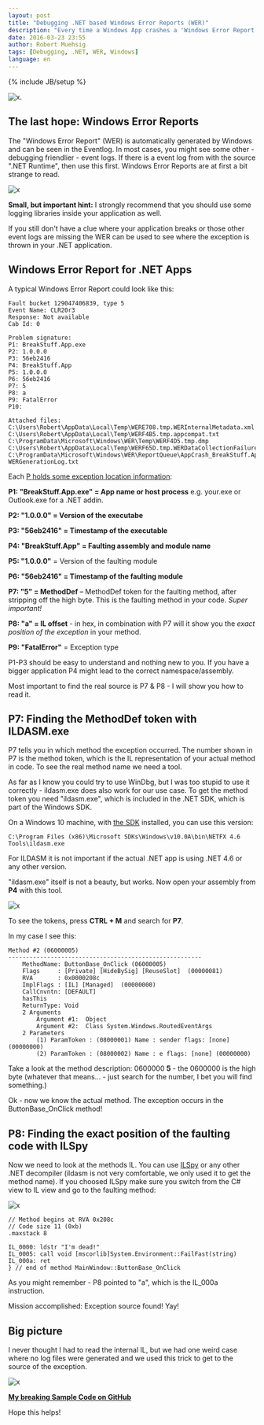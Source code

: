 ```yaml
---
layout: post
title: "Debugging .NET based Windows Error Reports (WER)"
description: "Every time a Windows App crashes a 'Windows Error Report' is generated. The report contains some useful information for debugging your application. The blogpost will show you how to read the report data."
date: 2016-03-23 23:55
author: Robert Muehsig
tags: [Debugging, .NET, WER, Windows]
language: en
---
```

{% include JB/setup %}

![x]({{BASE_PATH}}/assets/md-images/2016-03-23/crash.gif "Windows App Crash").

## The last hope: Windows Error Reports

The "Windows Error Report" (WER) is automatically generated by Windows and can be seen in the Eventlog. In most cases, you might see some other - debugging friendlier - event logs. If there is a event log from with the source ".NET Runtime", then use this first. Windows Error Reports are at first a bit strange to read.

![x]({{BASE_PATH}}/assets/md-images/2016-03-23/eventlog-wer.png "Windows Error Report")

__Small, but important hint:__
I strongly recommend that you should use some logging libraries inside your application as well. 

If you still don't have a clue where your application breaks or those other event logs are missing the WER can be used to see where the exception is thrown in your .NET application.

## Windows Error Report for .NET Apps

A typical Windows Error Report could look like this:

    Fault bucket 129047406839, type 5
    Event Name: CLR20r3
    Response: Not available
    Cab Id: 0
    
    Problem signature:
    P1: BreakStuff.App.exe
    P2: 1.0.0.0
    P3: 56eb2416
    P4: BreakStuff.App
    P5: 1.0.0.0
    P6: 56eb2416
    P7: 5
    P8: a
    P9: FatalError
    P10: 
    
    Attached files:
    C:\Users\Robert\AppData\Local\Temp\WERE708.tmp.WERInternalMetadata.xml
    C:\Users\Robert\AppData\Local\Temp\WERF4B5.tmp.appcompat.txt
    C:\ProgramData\Microsoft\Windows\WER\Temp\WERF4D5.tmp.dmp
    C:\Users\Robert\AppData\Local\Temp\WERF65D.tmp.WERDataCollectionFailure.txt
    C:\ProgramData\Microsoft\Windows\WER\ReportQueue\AppCrash_BreakStuff.App.e_1952fbbdf8ecceaa6e9af5c44339210849f4774_b2bbc455_cab_7634f669\memory.hdmp
    WERGenerationLog.txt

Each [P holds some exception location information](https://blogs.msdn.microsoft.com/oanapl/2009/01/30/windows-error-reporting-and-clr-integration/):

__P1: "BreakStuff.App.exe" = App name or host process__ e.g. your.exe or Outlook.exe for a .NET addin. 

__P2: "1.0.0.0" = Version of the executabe__

__P3: "56eb2416" = Timestamp of the executable__

__P4: "BreakStuff.App" = Faulting assembly and module name__

__P5: "1.0.0.0"__ = Version of the faulting module

__P6: "56eb2416" = Timestamp of the faulting module__

__P7: "5" = MethodDef__ – MethodDef token for the faulting method, after stripping off the high byte. This is the faulting method in your code. *Super important!*

__P8: "a" = IL offset__ - in hex, in combination with P7 will it show you the *exact position of the exception* in your method.

__P9: "FatalError"__ = Exception type

P1-P3 should be easy to understand and nothing new to you. If you have a bigger application P4 might lead to the correct namespace/assembly.

Most important to find the real source is P7 & P8 - I will show you how to read it.  

## P7: Finding the MethodDef token with ILDASM.exe

P7 tells you in which method the exception occurred. The number shown in P7 is the method token, which is the IL representation of your actual method in code. To see the real method name we need a tool.

As far as I know you could try to use WinDbg, but I was too stupid to use it correctly - ildasm.exe does also work for our use case. To get the method token you need "ildasm.exe", which is included in the .NET SDK, which is part of the Windows SDK.

On a Windows 10 machine, with [the SDK](https://dev.windows.com/en-us/downloads/windows-10-sdk) installed, you can use this version:

    C:\Program Files (x86)\Microsoft SDKs\Windows\v10.0A\bin\NETFX 4.6 Tools\ildasm.exe

For ILDASM it is not important if the actual .NET app is using .NET 4.6 or any other version.

"ildasm.exe" itself is not a beauty, but works. Now open your assembly from __P4__ with this tool.

![x]({{BASE_PATH}}/assets/md-images/2016-03-23/ildsam.png "using ildsam to get the method token")

To see the tokens, press __CTRL + M__ and search for __P7__.

In my case I see this:

	Method #2 (06000005) 
	-------------------------------------------------------
		MethodName: ButtonBase_OnClick (06000005)
		Flags     : [Private] [HideBySig] [ReuseSlot]  (00000081)
		RVA       : 0x0000208c
		ImplFlags : [IL] [Managed]  (00000000)
		CallCnvntn: [DEFAULT]
		hasThis 
		ReturnType: Void
		2 Arguments
			Argument #1:  Object
			Argument #2:  Class System.Windows.RoutedEventArgs
		2 Parameters
			(1) ParamToken : (08000001) Name : sender flags: [none] (00000000)
			(2) ParamToken : (08000002) Name : e flags: [none] (00000000)

Take a look at the method description: 0600000 __5__ - the 0600000 is the high byte (whatever that means... - just search for the number, I bet you will find something.)

Ok - now we know the actual method. The exception occurs in the ButtonBase_OnClick method!

## P8: Finding the exact position of the faulting code with ILSpy

Now we need to look at the methods IL. You can use [ILSpy](http://ilspy.net/) or any other .NET decompiler (ildasm is not very comfortable, we only used it to get the method name). 
If you choosed ILSpy make sure you switch from the C# view to IL view and go to the faulting method:

![x]({{BASE_PATH}}/assets/md-images/2016-03-23/ilspy-code.png "ILSpy")

	// Method begins at RVA 0x208c
	// Code size 11 (0xb)
	.maxstack 8

	IL_0000: ldstr "I'm dead!"
	IL_0005: call void [mscorlib]System.Environment::FailFast(string)
	IL_000a: ret
    } // end of method MainWindow::ButtonBase_OnClick

As you might remember - P8 pointed to "a", which is the IL_000a instruction. 

Mission accomplished: Exception source found! Yay!

## Big picture 
	
I never thought I had to read the internal IL, but we had one weird case where no log files were generated and we used this trick to get to the source of the exception. 

![x]({{BASE_PATH}}/assets/md-images/2016-03-23/bigpicture.png "Big Picture of WER debugging")

__[My breaking Sample Code on GitHub](https://github.com/Code-Inside/Samples/tree/master/2016/BreakStuff)__
	
Hope this helps!
